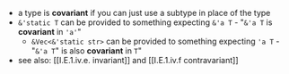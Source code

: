 -  a type is **covariant** if you can just use a subtype in place of the type
- `&'static T` can be provided to something expecting `&'a T`
		- "`&'a T` is **covariant** in `'a'`"
	- `&Vec<&'static str>` can be provided to something expecting `'a T`
			- "`&'a T`" is also **covariant** in `T`"
- see also: [[I.E.1.iv.e. invariant]] and [[I.E.1.iv.f contravariant]]